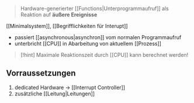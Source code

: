 > Hardware-generierter [[Functions|Unterprogrammaufruf]] als Reaktion auf **äußere Ereignisse**

[[Minimalsystem]], [[Begrifflichkeiten für Interupt]]

- passiert [[asynchronous|asynchron]] vom normalen Programmaufruf
- unterbricht [[CPU]] in Abarbeitung von aktuellem [[Prozess]]

> [!hint] Maximale Reaktionszeit durch [[CPU]] kann berechnet werden!

## Vorraussetzungen
1. dedicated Hardware -> [[Interrupt Controller]]
2. zusätzliche [[Leitung|Leitungen]]

